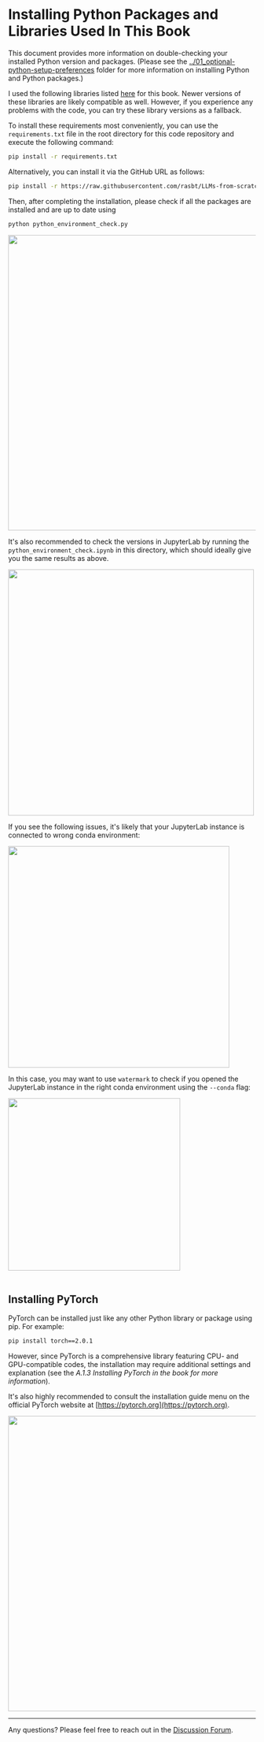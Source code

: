 # Installing Python Packages and Libraries Used In This Book

This document provides more information on double-checking your installed Python version and packages. (Please see the [../01_optional-python-setup-preferences](../01_optional-python-setup-preferences) folder for more information on installing Python and Python packages.)

I used the following libraries listed [here](https://github.com/rasbt/LLMs-from-scratch/blob/main/requirements.txt) for this book. Newer versions of these libraries are likely compatible as well. However, if you experience any problems with the code, you can try these library versions as a fallback.

To install these requirements most conveniently, you can use the `requirements.txt` file in the root directory for this code repository and execute the following command:

```bash
pip install -r requirements.txt
```

Alternatively, you can install it via the GitHub URL as follows:

```bash
pip install -r https://raw.githubusercontent.com/rasbt/LLMs-from-scratch/main/requirements.txt
```


Then, after completing the installation, please check if all the packages are installed and are up to date using

```bash
python python_environment_check.py
```

<img src="https://llms-from-scratch.s3.us-east-2.amazonaws.com/setup/02_installing-python-libraries/check_1.jpg" width="600px">

It's also recommended to check the versions in JupyterLab by running the `python_environment_check.ipynb` in this directory, which should ideally give you the same results as above.

<img src="https://llms-from-scratch.s3.us-east-2.amazonaws.com/setup/02_installing-python-libraries/check_2.jpg" width="500px">

If you see the following issues, it's likely that your JupyterLab instance is connected to wrong conda environment:

<img src="https://llms-from-scratch.s3.us-east-2.amazonaws.com/setup/02_installing-python-libraries/jupyter-issues.jpg" width="450px">

In this case, you may want to use `watermark` to check if you opened the JupyterLab instance in the right conda environment using the `--conda` flag:

<img src="https://llms-from-scratch.s3.us-east-2.amazonaws.com/setup/02_installing-python-libraries/watermark.jpg" width="350px">


<br>
<br>


## Installing PyTorch

PyTorch can be installed just like any other Python library or package using pip. For example:

```bash
pip install torch==2.0.1
```

However, since PyTorch is a comprehensive library featuring CPU- and GPU-compatible codes, the installation may require additional settings and explanation (see the *A.1.3 Installing PyTorch in the book for more information*).

It's also highly recommended to consult the installation guide menu on the official PyTorch website at [https://pytorch.org](https://pytorch.org).

<img src="https://llms-from-scratch.s3.us-east-2.amazonaws.com/setup/02_installing-python-libraries/pytorch-installer.jpg" width="600px">



---




Any questions? Please feel free to reach out in the [Discussion Forum](https://github.com/rasbt/LLMs-from-scratch/discussions).
